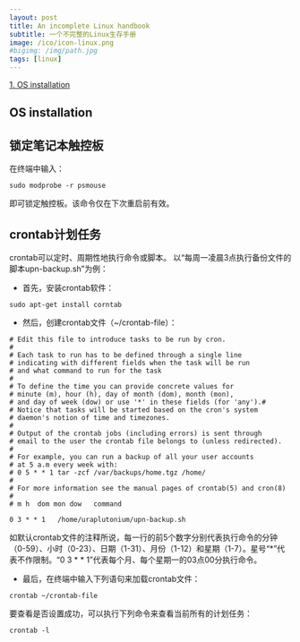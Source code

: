 ```yaml
---
layout: post
title: An incomplete Linux handbook
subtitle: 一个不完整的Linux生存手册
image: /ico/icon-linux.png
#bigimg: /img/path.jpg
tags: [linux]
---
```


[1. OS installation](#1)

<h2 id='1'> OS installation </h2>

## 锁定笔记本触控板
在终端中输入：
	
~~~
sudo modprobe -r psmouse
~~~

即可锁定触控板。该命令仅在下次重启前有效。

## crontab计划任务
crontab可以定时、周期性地执行命令或脚本。
以“每周一凌晨3点执行备份文件的脚本upn-backup.sh”为例：
+ 首先，安装crontab软件：

~~~
sudo apt-get install corntab
~~~

+ 然后，创建crontab文件（~/crontab-file）：

~~~
# Edit this file to introduce tasks to be run by cron.
# 
# Each task to run has to be defined through a single line
# indicating with different fields when the task will be run
# and what command to run for the task
# 
# To define the time you can provide concrete values for
# minute (m), hour (h), day of month (dom), month (mon),
# and day of week (dow) or use '*' in these fields (for 'any').# 
# Notice that tasks will be started based on the cron's system
# daemon's notion of time and timezones.
# 
# Output of the crontab jobs (including errors) is sent through
# email to the user the crontab file belongs to (unless redirected).
# 
# For example, you can run a backup of all your user accounts
# at 5 a.m every week with:
# 0 5 * * 1 tar -zcf /var/backups/home.tgz /home/
# 
# For more information see the manual pages of crontab(5) and cron(8)
# 
# m h  dom mon dow   command

0 3	* * 1	/home/uraplutonium/upn-backup.sh
~~~

如默认crontab文件的注释所说，每一行的前5个数字分别代表执行命令的分钟（0-59）、小时（0-23）、日期（1-31）、月份（1-12）和星期（1-7）。星号“*”代表不作限制。“0 3	* * 1”代表每个月、每个星期一的03点00分执行命令。

+ 最后，在终端中输入下列语句来加载crontab文件：

~~~
crontab ~/crontab-file
~~~

要查看是否设置成功，可以执行下列命令来查看当前所有的计划任务：

~~~
crontab -l
~~~
